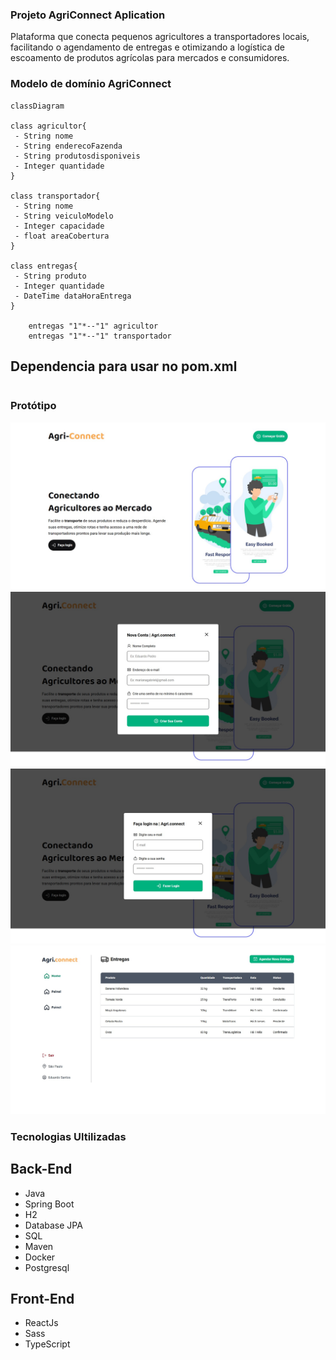 ### Projeto AgriConnect Aplication

<p>
    Plataforma que conecta pequenos agricultores a transportadores locais, facilitando o agendamento de entregas e otimizando a logística de escoamento de produtos agrícolas para mercados e consumidores.
</p>

### Modelo de domínio AgriConnect

```mermaid
classDiagram

class agricultor{
 - String nome
 - String enderecoFazenda
 - String produtosdisponiveis
 - Integer quantidade
}

class transportador{
 - String nome
 - String veiculoModelo
 - Integer capacidade
 - float areaCobertura
}

class entregas{
 - String produto
 - Integer quantidade
 - DateTime dataHoraEntrega
}

    entregas "1"*--"1" agricultor
    entregas "1"*--"1" transportador

```

## Dependencia para usar no pom.xml

```xml


```

### Protótipo

![Imagem 1](src/main/java/com/hackathon/Projeto_AgriConnect/imag/IMG-20241123-WA0001.jpg)
![Imagem 3](src/main/java/com/hackathon/Projeto_AgriConnect/imag/IMG-20241123-WA0097.jpg)
![Imagem 4](src/main/java/com/hackathon/Projeto_AgriConnect/imag/IMG-20241123-WA0098.jpg)
![Imagem 2](src/main/java/com/hackathon/Projeto_AgriConnect/imag/IMG-20241123-WA0096.jpg)

### Tecnologias Ultilizadas

## Back-End

<ul>
	<li>Java</li>
	<li>Spring Boot</li>
	<li>H2</li>
	<li>Database JPA</li>
	<li>SQL</li>
	<li>Maven</li>
	<li>Docker</li>
	<li>Postgresql</li>
</ul>

## Front-End

<ul>
	<li>ReactJs</li>
	<li>Sass</li>
	<li>TypeScript</li>
</ul>
